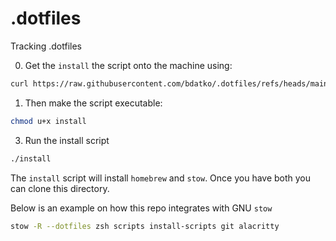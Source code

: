 # .dotfiles

Tracking .dotfiles

0. Get the `install` the script onto the machine using:
```bash
curl https://raw.githubusercontent.com/bdatko/.dotfiles/refs/heads/main/install > install
```
1. Then make the script executable:
```bash
chmod u+x install
```
3. Run the install script
```bash
./install
```
The `install` script will install `homebrew` and `stow`. Once you have both you can clone this directory.

Below is an example on how this repo integrates with GNU `stow`

```bash
stow -R --dotfiles zsh scripts install-scripts git alacritty
```
